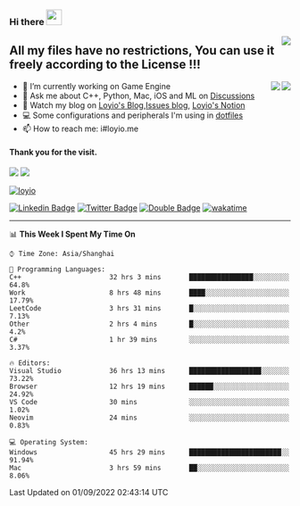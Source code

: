 <h3 align="left">Hi there <img src="https://media.giphy.com/media/hvRJCLFzcasrR4ia7z/giphy.gif" width="28"></h3>
<a align="right" href="https://github.com/loyio/loyio/blob/master/STAR/README.md"><img align="right" src="https://img.shields.io/badge/LOYIO-STAR-green" /></a>

## All my files have no restrictions, You can use it freely according to the License !!!

<a href="https://github.com/loyio#gh-light-mode-only">
     <img align="right"  src="https://loy-readme.vercel.app/api/top-langs/?username=loyio&langs_count=6&hide=css,html,jupyter%20notebook" />
</a>

<a href="https://github.com/loyio#gh-dark-mode-only">
  <img align="right"  src="https://loy-readme.vercel.app/api/top-langs/?username=loyio&langs_count=6&theme=slateorange&hide=css,html,jupyter%20notebook" />
</a>



- 🔭 I’m currently working on Game Engine
- 💬 Ask me about C++, Python, Mac, iOS and ML on [Discussions](https://github.com/loyio/blog/discussions)
- 📔 Watch my blog on [Loyio's Blog](https://loyio.me),[Issues blog](https://github.com/loyio/blog/issues), [Loyio's Notion](https://loyio.notion.site/loyio/Loyio-s-Dashboard-2f56bd29222a445ea9d9e8802a1ac83b)
- 💻 Some configurations and peripherals I'm using in [dotfiles](https://github.com/loyio/dotfiles)
- 📫 How to reach me: i#loyio.me


#### Thank you for the visit.
<img src="http://profile-counter.glitch.me/loyio/count.svg" />

<img src="https://loy-readme.vercel.app/api?username=loyio&show_icons=true&hide=stars&include_all_commits=true&hide_title=true&theme=slateorange" />

     

[![loyio](https://github-profile-trophy.vercel.app/?username=loyio&theme=onedark&column=4)](https://github.com/loyio)

[![Linkedin Badge](https://img.shields.io/badge/-@loyio-0077b5?style=flat-square&logo=Linkedin&logoColor=white&labelColor=0077b5&link=https://www.linkedin.com/in/loyio-hex-363172158/)](https://www.linkedin.com/in/loyio-hex-363172158/)
[![Twitter Badge](https://img.shields.io/badge/-@loyiome-1ca0f1?style=flat-square&labelColor=1ca0f1&logo=twitter&logoColor=white&link=https://twitter.com/loyiome)](https://twitter.com/loyiome)
[![Double Badge](https://img.shields.io/badge/@loyio-007722?style=flat&logo=Douban&logoColor=white)](https://www.douban.com/people/susmote)
[![wakatime](https://wakatime.com/badge/user/c0ddc104-5a20-41d1-ab9a-c4d9ea20a4d9.svg)](https://wakatime.com/@c0ddc104-5a20-41d1-ab9a-c4d9ea20a4d9)

-------
<!--START_SECTION:waka-->
📊 **This Week I Spent My Time On** 

```text
⌚︎ Time Zone: Asia/Shanghai

💬 Programming Languages: 
C++                      32 hrs 3 mins       ████████████████░░░░░░░░░   64.8% 
Work                     8 hrs 48 mins       ████░░░░░░░░░░░░░░░░░░░░░   17.79% 
LeetCode                 3 hrs 31 mins       █░░░░░░░░░░░░░░░░░░░░░░░░   7.13% 
Other                    2 hrs 4 mins        █░░░░░░░░░░░░░░░░░░░░░░░░   4.2% 
C#                       1 hr 39 mins        ░░░░░░░░░░░░░░░░░░░░░░░░░   3.37%

🔥 Editors: 
Visual Studio            36 hrs 13 mins      ██████████████████░░░░░░░   73.22% 
Browser                  12 hrs 19 mins      ██████░░░░░░░░░░░░░░░░░░░   24.92% 
VS Code                  30 mins             ░░░░░░░░░░░░░░░░░░░░░░░░░   1.02% 
Neovim                   24 mins             ░░░░░░░░░░░░░░░░░░░░░░░░░   0.83%

💻 Operating System: 
Windows                  45 hrs 29 mins      ███████████████████████░░   91.94% 
Mac                      3 hrs 59 mins       ██░░░░░░░░░░░░░░░░░░░░░░░   8.06%

```


 Last Updated on 01/09/2022 02:43:14 UTC
<!--END_SECTION:waka-->
